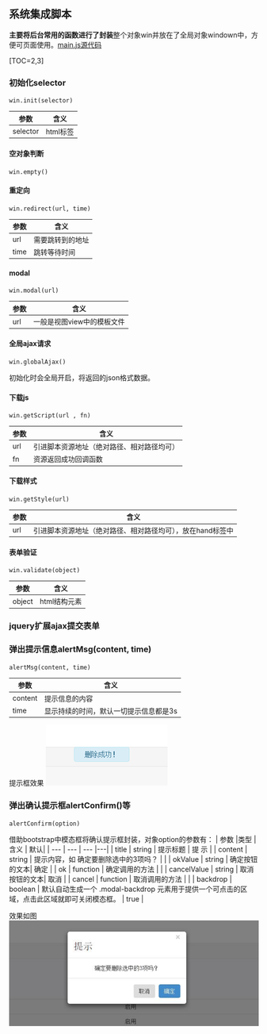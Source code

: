 ## 系统集成脚本
**主要将后台常用的函数进行了封装**整个对象win并放在了全局对象windown中，方便可页面使用。[main.js源代码](https://github.com/Aierui/web/blob/master/public/js/admin/main.js)

[TOC=2,3]

### 初始化selector
~~~
win.init(selector)
~~~
| 参数   | 含义   |
| --- | --- |
|  selector  | html标签  |

#### 空对象判断
~~~
win.empty()
~~~

#### 重定向
~~~
win.redirect(url, time)
~~~
| 参数   | 含义   |
| --- | --- |
|  url  | 需要跳转到的地址  |
|  time  | 跳转等待时间  |

#### modal
~~~
win.modal(url)
~~~
| 参数   | 含义   |
| --- | --- |
|  url  | 一般是视图view中的模板文件  |

#### 全局ajax请求
~~~
win.globalAjax() 
~~~
初始化时会全局开启，将返回的json格式数据。

#### 下载js
~~~
win.getScript(url , fn)
~~~
| 参数   | 含义   |
| --- | --- |
|  url  | 引进脚本资源地址（绝对路径、相对路径均可）   |
|   fn  | 资源返回成功回调函数 |


#### 下载样式
~~~
win.getStyle(url)
~~~
| 参数   | 含义   |
| --- | --- |
|  url  | 引进脚本资源地址（绝对路径、相对路径均可），放在hand标签中  |


#### 表单验证
~~~
win.validate(object)
~~~
| 参数   | 含义   |
| --- | --- |
|  object  | html结构元素  |


### jquery扩展ajax提交表单



### 弹出提示信息alertMsg(content, time)
~~~
alertMsg(content, time)
~~~
| 参数   | 含义   |
| --- | --- |
|  content  | 提示信息的内容  |
|  time  |	显示持续的时间，默认一切提示信息都是3s  |

提示框效果
![提示框效果](image/alert1.png)


### 弹出确认提示框alertConfirm()等
~~~
alertConfirm(option) 
~~~
借助bootstrap中模态框将确认提示框封装，对象option的参数有：
| 参数 |类型  | 含义   | 默认| 
| --- | --- | --- |---|
|  title | string  | 提示标题 | 提 示   |
|  content |  string  | 提示内容，如 确定要删除选中的3项吗？  |   |
|  okValue | string  | 确定按钮的文本|  确定  |
|  ok   | function  | 确定调用的方法   |    |
|  cancelValue | string   | 取消按钮的文本|   取消 |
|  cancel  | function |  取消调用的方法 |    |
|  backdrop |  boolean  | 默认自动生成一个 .modal-backdrop 元素用于提供一个可点击的区域，点击此区域就即可关闭模态框。  | true   |

效果如图
![效果如图](image/alert.jpg)









